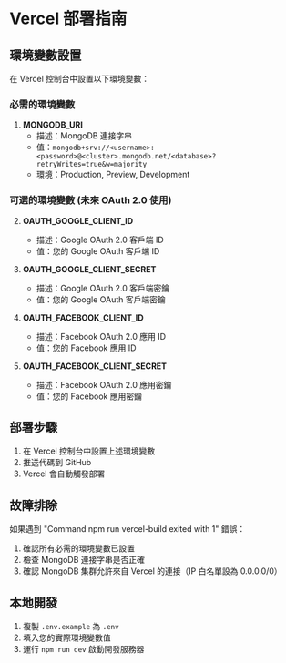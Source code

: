 # Vercel 部署指南

## 環境變數設置

在 Vercel 控制台中設置以下環境變數：

### 必需的環境變數

1. **MONGODB_URI**
   - 描述：MongoDB 連接字串
   - 值：`mongodb+srv://<username>:<password>@<cluster>.mongodb.net/<database>?retryWrites=true&w=majority`
   - 環境：Production, Preview, Development

### 可選的環境變數 (未來 OAuth 2.0 使用)

2. **OAUTH_GOOGLE_CLIENT_ID**
   - 描述：Google OAuth 2.0 客戶端 ID
   - 值：您的 Google OAuth 客戶端 ID

3. **OAUTH_GOOGLE_CLIENT_SECRET**
   - 描述：Google OAuth 2.0 客戶端密鑰
   - 值：您的 Google OAuth 客戶端密鑰

4. **OAUTH_FACEBOOK_CLIENT_ID**
   - 描述：Facebook OAuth 2.0 應用 ID
   - 值：您的 Facebook 應用 ID

5. **OAUTH_FACEBOOK_CLIENT_SECRET**
   - 描述：Facebook OAuth 2.0 應用密鑰
   - 值：您的 Facebook 應用密鑰

## 部署步驟

1. 在 Vercel 控制台中設置上述環境變數
2. 推送代碼到 GitHub
3. Vercel 會自動觸發部署

## 故障排除

如果遇到 "Command npm run vercel-build exited with 1" 錯誤：

1. 確認所有必需的環境變數已設置
2. 檢查 MongoDB 連接字串是否正確
3. 確認 MongoDB 集群允許來自 Vercel 的連接（IP 白名單設為 0.0.0.0/0）

## 本地開發

1. 複製 `.env.example` 為 `.env`
2. 填入您的實際環境變數值
3. 運行 `npm run dev` 啟動開發服務器
